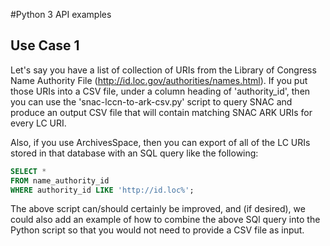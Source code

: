 #Python 3 API examples

## Use Case 1
Let's say you have a list of collection of URIs from the Library of Congress Name Authority File (http://id.loc.gov/authorities/names.html).  If you put those URIs into a CSV file, under a column heading of 'authority_id', then you can use the 'snac-lccn-to-ark-csv.py' script to query SNAC and produce an output CSV file that will contain matching SNAC ARK URIs for every LC URI.

Also, if you use ArchivesSpace, then you can export of all of the LC URIs stored in that database with an SQL query like the following:

```SQL
SELECT *
FROM name_authority_id
WHERE authority_id LIKE 'http://id.loc%';
```

The above script can/should certainly be improved, and (if desired), we could also add an example of how to combine the above SQl query into the Python script so that you would not need to provide a CSV file as input.
